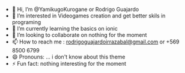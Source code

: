 - 👋 Hi, I’m @YamikugoKurogane or Rodrigo Guajardo
- 👀 I’m interested in Videogames creation and get better skils in programing
- 🌱 I’m currently learning the basics on ionic
- 💞️ I’m looking to collaborate on nothing for the moment
- 📫 How to reach me : rodrigoguajardoirrazabal@gmail.com or +569 8500 6799
- 😄 Pronouns: ... i don't know about this theme
- ⚡ Fun fact: nothing interesting for the moment

<!---
YamikugoKurogane/YamikugoKurogane is a ✨ special ✨ repository because its `README.md` (this file) appears on your GitHub profile.
You can click the Preview link to take a look at your changes.
--->
